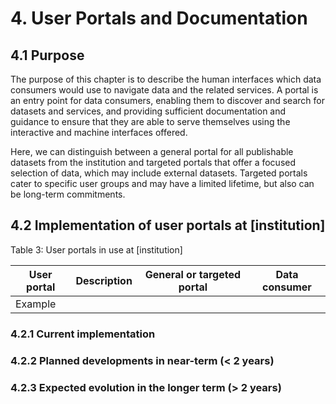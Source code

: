 # 4. User Portals and Documentation


## 4.1 Purpose

The purpose of this chapter is to describe the human interfaces which data consumers would use to navigate data and the related services. A portal is an entry point for data consumers, enabling them to discover and search for datasets and services, and providing sufficient documentation and guidance to ensure that they are able to serve themselves using the interactive and machine interfaces offered.

Here, we can distinguish between a general portal for all publishable datasets from the institution and targeted portals that offer a focused selection of data, which may include external datasets. Targeted portals cater to specific user groups and may have a limited lifetime, but also can be long-term commitments.

## 4.2 Implementation of user portals at [institution]

Table 3: User portals in use at [institution]

| User portal | Description | General or targeted portal | Data consumer |
| -------------|------------|-----------------------------|--------------|
| Example |                |                              |               |


### 4.2.1 Current implementation


### 4.2.2 Planned developments in near-term (< 2 years)


### 4.2.3 Expected evolution in the longer term (> 2 years)

